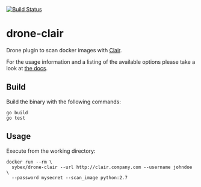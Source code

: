 [![Build Status](https://drone.julina.ch/api/badges/sybnex/drone-clair/status.svg)](https://drone.julina.ch/sybnex/drone-clair)

# drone-clair

Drone plugin to scan docker images with [Clair](https://github.com/coreos/clair).

For the usage information and a listing of the available options please take a look at [the docs](DOCS.md).

## Build

Build the binary with the following commands:

```
go build
go test
```

## Usage

Execute from the working directory:

```
docker run --rm \
  sybex/drone-clair --url http://clair.company.com --username johndoe \
  --password mysecret --scan_image python:2.7
```
